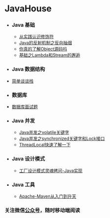 # JavaHouse


- ### Java 基础
    - [从实践认识修饰符](/Java基础/从实践认识修饰符.md)
    - [Java的反射机制之反向抽烟](/Java基础/Java的反射机制之反向抽烟.md)
    - [你真的了解Object源码吗](/Java并发/你真的了解Object源码吗.md)
    - [基础之Lambda和Stream的邂逅](/Java基础/基础之Lamada和Stream的邂逅.md)
    
- ### Java 数据结构

 - [简单谈谈栈](/Java基础/简单谈谈栈.md)
 
- ### 数据库

- [数据库面试题](/Java基础/数据库面试题.md)

    
- ### Java 并发
    - [Java并发之volatile关键字](/Java并发/Java并发之volatile关键字.md)  
    - [Java并发之synchronized关键字和Lock接口](/Java并发/Java并发之synchronized关键字和Lock接口.md)  
    - [ThreadLocal快速了解一下](/Java并发/ThreadLocal快速了解一下.md) 
    
 - ### Java 设计模式
    - [工厂设计模式灵魂拷问-Java实现](/设计模式/工厂设计模式灵魂拷问-Java实现.md)
    
 - ### Java 工具
    - [Apache-Maven从入门到升天](/Java工具/Apache-Maven从入门到升天.md)

### 关注微信[公众号](/Java并发/公众号.jpg)，随时移动端阅读
